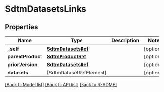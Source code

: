 # SdtmDatasetsLinks

## Properties
Name | Type | Description | Notes
------------ | ------------- | ------------- | -------------
**_self** | [**SdtmDatasetsRef**](SdtmDatasetsRef.md) |  | [optional] 
**parentProduct** | [**SdtmProductRef**](SdtmProductRef.md) |  | [optional] 
**priorVersion** | [**SdtmDatasetsRef**](SdtmDatasetsRef.md) |  | [optional] 
**datasets** | [SdtmDatasetRefElement] |  | [optional] 

[[Back to Model list]](../README.md#documentation-for-models) [[Back to API list]](../README.md#documentation-for-api-endpoints) [[Back to README]](../README.md)



